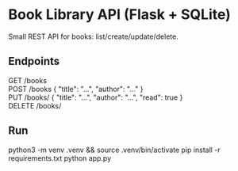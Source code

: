 # Book Library API (Flask + SQLite)
Small REST API for books: list/create/update/delete.

## Endpoints
GET /books  
POST /books           { "title": "...", "author": "..." }  
PUT /books/<id>       { "title": "...", "author": "...", "read": true }  
DELETE /books/<id>

## Run
python3 -m venv .venv && source .venv/bin/activate
pip install -r requirements.txt
python app.py
